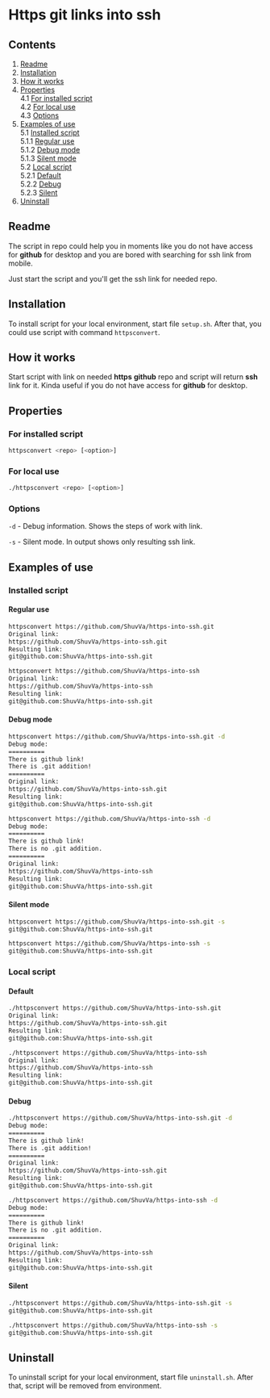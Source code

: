 # Https git links into ssh
## Contents

1. [Readme](#readme)
2. [Installation](#installation)
3. [How it works](#how-it-works)
4. [Properties](#properties) \
    4.1 [For installed script](#for-installed-script) \
    4.2 [For local use](#for-local-use) \
    4.3 [Options](#options)
5. [Examples of use](#examples-of-use) \
    5.1 [Installed script](#installed-script)\
        5.1.1 [Regular use](#regular-use) \
        5.1.2 [Debug mode](#debug-mode)\
        5.1.3 [Silent mode](#silent-mode)\
    5.2 [Local script](#local-script)\
        5.2.1 [Default](#default)\
        5.2.2 [Debug](#debug)\
        5.2.3 [Silent](#silent)
6. [Uninstall](#uninstall)

## Readme
The script in repo could help you in moments like you do not have access for **github** for desktop and you are bored with searching for ssh link from mobile.

Just start the script and you'll get the ssh link for needed repo.

## Installation

To install script for your local environment, start file `setup.sh`. After that, you could use script with command `httpsconvert`.

## How it works

Start script with link on needed **https** **github** repo and script will return **ssh** link for it. Kinda useful if you do not have access for **github** for desktop.

## Properties
### For installed script

```bash
httpsconvert <repo> [<option>]
```

### For local use

```bash
./httpsconvert <repo> [<option>]
```

### Options

`-d` - Debug information. Shows the steps of work with link.

`-s` - Silent mode. In output shows only resulting ssh link.

## Examples of use

### Installed script

#### Regular use

```bash
httpsconvert https://github.com/ShuvVa/https-into-ssh.git
Original link:
https://github.com/ShuvVa/https-into-ssh.git
Resulting link:
git@github.com:ShuvVa/https-into-ssh.git
```

```bash
httpsconvert https://github.com/ShuvVa/https-into-ssh
Original link:
https://github.com/ShuvVa/https-into-ssh
Resulting link:
git@github.com:ShuvVa/https-into-ssh.git
```

#### Debug mode

```bash
httpsconvert https://github.com/ShuvVa/https-into-ssh.git -d
Debug mode:
==========
There is github link!
There is .git addition!
==========
Original link:
https://github.com/ShuvVa/https-into-ssh.git
Resulting link:
git@github.com:ShuvVa/https-into-ssh.git
```

```bash
httpsconvert https://github.com/ShuvVa/https-into-ssh -d
Debug mode:
==========
There is github link!
There is no .git addition.
==========
Original link:
https://github.com/ShuvVa/https-into-ssh
Resulting link:
git@github.com:ShuvVa/https-into-ssh.git
```

#### Silent mode

```bash
httpsconvert https://github.com/ShuvVa/https-into-ssh.git -s
git@github.com:ShuvVa/https-into-ssh.git
```

```bash
httpsconvert https://github.com/ShuvVa/https-into-ssh -s
git@github.com:ShuvVa/https-into-ssh.git
```

### Local script

#### Default

```bash
./httpsconvert https://github.com/ShuvVa/https-into-ssh.git
Original link:
https://github.com/ShuvVa/https-into-ssh.git
Resulting link:
git@github.com:ShuvVa/https-into-ssh.git
```

```bash
./httpsconvert https://github.com/ShuvVa/https-into-ssh
Original link:
https://github.com/ShuvVa/https-into-ssh
Resulting link:
git@github.com:ShuvVa/https-into-ssh.git
```

#### Debug

```bash
./httpsconvert https://github.com/ShuvVa/https-into-ssh.git -d
Debug mode:
==========
There is github link!
There is .git addition!
==========
Original link:
https://github.com/ShuvVa/https-into-ssh.git
Resulting link:
git@github.com:ShuvVa/https-into-ssh.git
```

```bash
./httpsconvert https://github.com/ShuvVa/https-into-ssh -d
Debug mode:
==========
There is github link!
There is no .git addition.
==========
Original link:
https://github.com/ShuvVa/https-into-ssh
Resulting link:
git@github.com:ShuvVa/https-into-ssh.git
```

#### Silent

```bash
./httpsconvert https://github.com/ShuvVa/https-into-ssh.git -s
git@github.com:ShuvVa/https-into-ssh.git
```

```bash
./httpsconvert https://github.com/ShuvVa/https-into-ssh -s
git@github.com:ShuvVa/https-into-ssh.git
```

## Uninstall

To uninstall script for your local environment, start file `uninstall.sh`. After that, script will be removed from environment.
